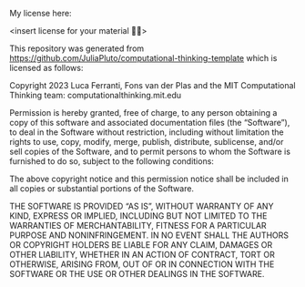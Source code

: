 My license here:

<insert license for your material 🧑‍⚖️>


This repository was generated from https://github.com/JuliaPluto/computational-thinking-template which is licensed as follows:

Copyright 2023 Luca Ferranti, Fons van der Plas and the MIT Computational Thinking team: computationalthinking.mit.edu

Permission is hereby granted, free of charge, to any person obtaining a copy of this software and associated documentation files (the “Software”), to deal in the Software without restriction, including without limitation the rights to use, copy, modify, merge, publish, distribute, sublicense, and/or sell copies of the Software, and to permit persons to whom the Software is furnished to do so, subject to the following conditions:

The above copyright notice and this permission notice shall be included in all copies or substantial portions of the Software.

THE SOFTWARE IS PROVIDED “AS IS”, WITHOUT WARRANTY OF ANY KIND, EXPRESS OR IMPLIED, INCLUDING BUT NOT LIMITED TO THE WARRANTIES OF MERCHANTABILITY, FITNESS FOR A PARTICULAR PURPOSE AND NONINFRINGEMENT. IN NO EVENT SHALL THE AUTHORS OR COPYRIGHT HOLDERS BE LIABLE FOR ANY CLAIM, DAMAGES OR OTHER LIABILITY, WHETHER IN AN ACTION OF CONTRACT, TORT OR OTHERWISE, ARISING FROM, OUT OF OR IN CONNECTION WITH THE SOFTWARE OR THE USE OR OTHER DEALINGS IN THE SOFTWARE.
